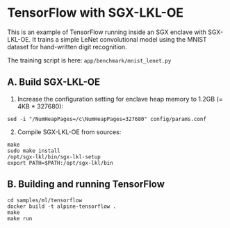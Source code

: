 TensorFlow with SGX-LKL-OE
==========================

This is an example of TensorFlow running inside an SGX enclave with SGX-LKL-OE. It 
trains a simple LeNet convolutional model using the MNIST dataset for hand-written digit
recognition.

The training script is here: `app/benchmark/mnist_lenet.py`

A. Build SGX-LKL-OE
--------------------

1. Increase the configuration setting for enclave heap memory to 1.2GB (= 4KB * 327680):
```
sed -i "/NumHeapPages=/c\NumHeapPages=327680" config/params.conf
```

2. Compile SGX-LKL-OE from sources:
```
make
sudo make install
/opt/sgx-lkl/bin/sgx-lkl-setup
export PATH=$PATH:/opt/sgx-lkl/bin
```

B. Building and running TensorFlow
----------------------------------

```
cd samples/ml/tensorflow
docker build -t alpine-tensorflow .
make
make run
```
